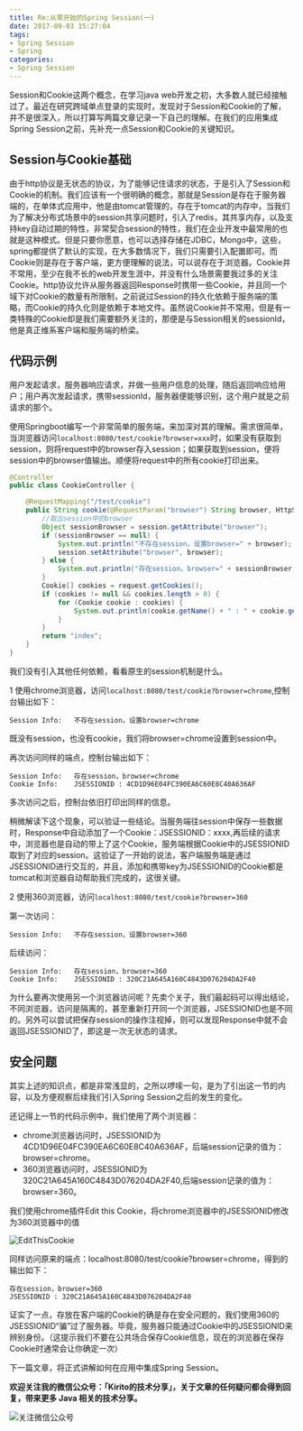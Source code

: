 ```yaml
---
title: Re:从零开始的Spring Session(一)
date: 2017-09-03 15:27:04
tags: 
- Spring Session
- Spring
categories:
- Spring Session
---
```


Session和Cookie这两个概念，在学习java web开发之初，大多数人就已经接触过了。最近在研究跨域单点登录的实现时，发现对于Session和Cookie的了解，并不是很深入，所以打算写两篇文章记录一下自己的理解。在我们的应用集成Spring Session之前，先补充一点Session和Cookie的关键知识。

## Session与Cookie基础

由于http协议是无状态的协议，为了能够记住请求的状态，于是引入了Session和Cookie的机制。我们应该有一个很明确的概念，那就是Session是存在于服务器端的，在单体式应用中，他是由tomcat管理的，存在于tomcat的内存中，当我们为了解决分布式场景中的session共享问题时，引入了redis，其共享内存，以及支持key自动过期的特性，非常契合session的特性，我们在企业开发中最常用的也就是这种模式。但是只要你愿意，也可以选择存储在JDBC，Mongo中，这些，spring都提供了默认的实现，在大多数情况下，我们只需要引入配置即可。而Cookie则是存在于客户端，更方便理解的说法，可以说存在于浏览器。Cookie并不常用，至少在我不长的web开发生涯中，并没有什么场景需要我过多的关注Cookie。http协议允许从服务器返回Response时携带一些Cookie，并且同一个域下对Cookie的数量有所限制，之前说过Session的持久化依赖于服务端的策略，而Cookie的持久化则是依赖于本地文件。虽然说Cookie并不常用，但是有一类特殊的Cookie却是我们需要额外关注的，那便是与Session相关的sessionId，他是真正维系客户端和服务端的桥梁。

<!-- more -->

## 代码示例

用户发起请求，服务器响应请求，并做一些用户信息的处理，随后返回响应给用户；用户再次发起请求，携带sessionId，服务器便能够识别，这个用户就是之前请求的那个。

使用Springboot编写一个非常简单的服务端，来加深对其的理解。需求很简单，当浏览器访问`localhost:8080/test/cookie?browser=xxx`时，如果没有获取到session，则将request中的browser存入session；如果获取到session，便将session中的browser值输出。顺便将request中的所有cookie打印出来。

```java
@Controller
public class CookieController {

    @RequestMapping("/test/cookie")
    public String cookie(@RequestParam("browser") String browser, HttpServletRequest request, HttpSession session) {
        //取出session中的browser
        Object sessionBrowser = session.getAttribute("browser");
        if (sessionBrowser == null) {
            System.out.println("不存在session，设置browser=" + browser);
            session.setAttribute("browser", browser);
        } else {
            System.out.println("存在session，browser=" + sessionBrowser.toString());
        }
        Cookie[] cookies = request.getCookies();
        if (cookies != null && cookies.length > 0) {
            for (Cookie cookie : cookies) {
                System.out.println(cookie.getName() + " : " + cookie.getValue());
            }
        }
        return "index";
    }
}
```

我们没有引入其他任何依赖，看看原生的session机制是什么。

1 使用chrome浏览器，访问`localhost:8080/test/cookie?browser=chrome`,控制台输出如下：

```
Session Info:	不存在session，设置browser=chrome
```

既没有session，也没有cookie，我们将browser=chrome设置到session中。

再次访问同样的端点，控制台输出如下：

```
Session Info:	存在session，browser=chrome
Cookie Info:	JSESSIONID : 4CD1D96E04FC390EA6C60E8C40A636AF
```

多次访问之后，控制台依旧打印出同样的信息。

稍微解读下这个现象，可以验证一些结论。当服务端往session中保存一些数据时，Response中自动添加了一个Cookie：JSESSIONID：xxxx,再后续的请求中，浏览器也是自动的带上了这个Cookie，服务端根据Cookie中的JSESSIONID取到了对应的session。这验证了一开始的说法，客户端服务端是通过JSESSIONID进行交互的，并且，添加和携带key为JSESSIONID的Cookie都是tomcat和浏览器自动帮助我们完成的，这很关键。

2 使用360浏览器，访问`localhost:8080/test/cookie?browser=360`

第一次访问：

```
Session Info:	不存在session，设置browser=360
```

后续访问：

```
Session Info:	存在session，browser=360
Cookie Info:	JSESSIONID : 320C21A645A160C4843D076204DA2F40
```

为什么要再次使用另一个浏览器访问呢？先卖个关子，我们最起码可以得出结论，不同浏览器，访问是隔离的，甚至重新打开同一个浏览器，JSESSIONID也是不同的。另外可以尝试把保存session的操作注视掉，则可以发现Response中就不会返回JSESSIONID了，即这是一次无状态的请求。

## 安全问题

其实上述的知识点，都是非常浅显的，之所以啰嗦一句，是为了引出这一节的内容，以及方便观察后续我们引入Spring Session之后的发生的变化。

还记得上一节的代码示例中，我们使用了两个浏览器：

- chrome浏览器访问时，JSESSIONID为4CD1D96E04FC390EA6C60E8C40A636AF，后端session记录的值为：browser=chrome。
- 360浏览器访问时，JSESSIONID为320C21A645A160C4843D076204DA2F40,后端session记录的值为：browser=360。

我们使用chrome插件Edit this Cookie，将chrome浏览器中的JSESSIONID修改为360浏览器中的值

![EditThisCookie](http://kirito.iocoder.cn/image/EditThisCookie.png)

同样访问原来的端点：localhost:8080/test/cookie?browser=chrome，得到的输出如下：

```
存在session，browser=360
JSESSIONID : 320C21A645A160C4843D076204DA2F40
```

证实了一点，存放在客户端的Cookie的确是存在安全问题的，我们使用360的JSESSIONID“骗”过了服务器。毕竟，服务器只能通过Cookie中的JSESSIONID来辨别身份。（这提示我们不要在公共场合保存Cookie信息，现在的浏览器在保存Cookie时通常会让你确定一次）

下一篇文章，将正式讲解如何在应用中集成Spring Session。

**欢迎关注我的微信公众号：「Kirito的技术分享」，关于文章的任何疑问都会得到回复，带来更多 Java 相关的技术分享。**

![关注微信公众号](http://kirito.iocoder.cn/qrcode_for_gh_c06057be7960_258%20%281%29.jpg)
